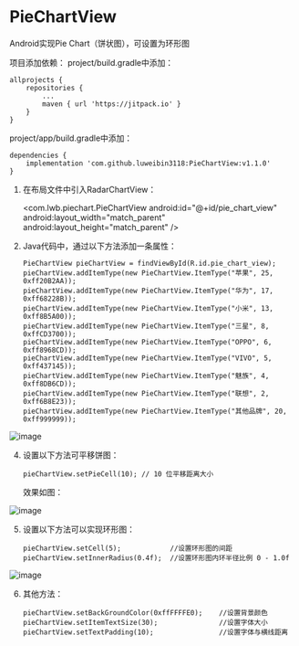 # PieChartView
Android实现Pie Chart（饼状图），可设置为环形图

项目添加依赖：
project/build.gradle中添加：

	allprojects {
	    repositories {
	        ...
	        maven { url 'https://jitpack.io' }
	    }
	}

project/app/build.gradle中添加：
	
	dependencies {
        implementation 'com.github.luweibin3118:PieChartView:v1.1.0'
    }


 1. 在布局文件中引入RadarChartView：
 
 
    <com.lwb.piechart.PieChartView
        android:id="@+id/pie_chart_view"
        android:layout_width="match_parent"
        android:layout_height="match_parent" />


 
 2. Java代码中，通过以下方法添加一条属性：

        PieChartView pieChartView = findViewById(R.id.pie_chart_view);
        pieChartView.addItemType(new PieChartView.ItemType("苹果", 25, 0xff20B2AA));
        pieChartView.addItemType(new PieChartView.ItemType("华为", 17, 0xff68228B));
        pieChartView.addItemType(new PieChartView.ItemType("小米", 13, 0xff8B5A00));
        pieChartView.addItemType(new PieChartView.ItemType("三星", 8, 0xffCD3700));
        pieChartView.addItemType(new PieChartView.ItemType("OPPO", 6, 0xff8968CD));
        pieChartView.addItemType(new PieChartView.ItemType("VIVO", 5, 0xff437145));
        pieChartView.addItemType(new PieChartView.ItemType("魅族", 4, 0xff8DB6CD));
        pieChartView.addItemType(new PieChartView.ItemType("联想", 2, 0xff6B8E23));
        pieChartView.addItemType(new PieChartView.ItemType("其他品牌", 20, 0xff999999));

 ![image](https://github.com/luweibin3118/PieChartView/blob/master/app/Screenshot_20180112-211844.png)
  
 4. 设置以下方法可平移饼图：
 
        pieChartView.setPieCell(10); // 10 位平移距离大小

    效果如图：
    
 ![image](https://github.com/luweibin3118/PieChartView/blob/master/app/Screenshot_20180112-212035.png)
 
 
 5. 设置以下方法可以实现环形图： 
      
        pieChartView.setCell(5);            //设置环形图的间距
        pieChartView.setInnerRadius(0.4f);  //设置环形图内环半径比例 0 - 1.0f
   
 ![image](https://github.com/luweibin3118/PieChartView/blob/master/app/Screenshot_20180112-211903.png)
 
 6. 其他方法：
 
        pieChartView.setBackGroundColor(0xffFFFFE0);    //设置背景颜色
        pieChartView.setItemTextSize(30);               //设置字体大小
        pieChartView.setTextPadding(10);                //设置字体与横线距离
 